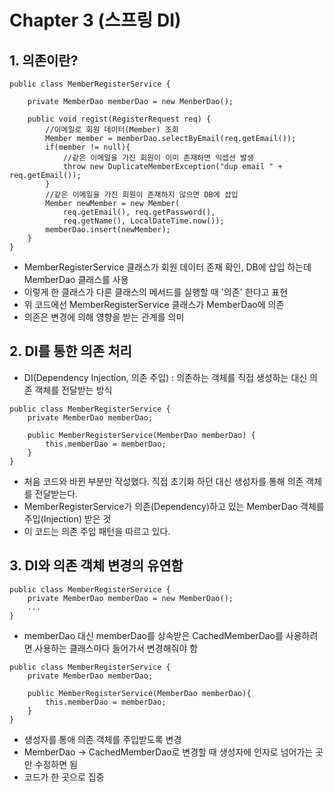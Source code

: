 # Chapter 3 (스프링 DI)

## 1. 의존이란?
```
public class MemberRegisterService {
    
    private MemberDao memberDao = new MenberDao();
    
    public void regist(RegisterRequest req) {
        //이메일로 회원 데이터(Member) 조회
        Member member = memberDao.selectByEmail(req.getEmail());
        if(member != null){
            //같은 이메일을 가진 회원이 이미 존재하면 익셉션 발생
            throw new DuplicateMemberException("dup email " + req.getEmail());
        }
        //같은 이메일을 가진 회원이 존재하지 않으면 DB에 삽입
        Member newMember = new Member(
            req.getEmail(), req.getPassword(),
            req.getName(), LocalDateTime.now());
        memberDao.insert(newMember);
    }
}
```
   - MemberRegisterService 클래스가 회원 데이터 존재 확인, DB에 삽입 하는데 MemberDao 클래스를 사용
   - 이렇게 한 클래스가 다른 클래스의 메서드를 실행할 때 '의존' 한다고 표현
   - 위 코드에선 MemberRegisterService 클래스가 MemberDao에 의존
   - 의존은 변경에 의해 영향을 받는 관계를 의미
 
   
## 2. DI를 통한 의존 처리
 
- DI(Dependency Injection, 의존 주입) : 의존하는 객체를 직접 생성하는 대신 의존 객체를 전달받는 방식
   
```
public class MemberRegisterService {
	private MemberDao memberDao;

	public MemberRegisterService(MemberDao memberDao) {
		this.memberDao = memberDao;
	}
}
```
   - 처음 코드와 바뀐 부분만 작성했다. 직접 초기화 하던 대신 생성자를 통해 의존 객체를 전달받는다.
   - MemberRegisterService가 의존(Dependency)하고 있는 MemberDao 객체를 주입(Injection) 받은 것
   - 이 코드는 의존 주입 패턴을 따르고 있다.

## 3. DI와 의존 객체 변경의 유연함 
```
public class MemberRegisterService {
	private MemberDao memberDao = new MemberDao();
    ...
}
```
   - memberDao 대신 memberDao를 상속받은 CachedMemberDao를 사용하려면 사용하는 클래스마다 들어가서 변경해줘야 함

```
public class MemberRegisterService {
	private MemberDao memberDao;
    
    public MemberRegisterService(MemberDao memberDao){
        this.memberDao = memberDao;
    }
}
```
   - 생성자를 통애 의존 객체를 주입받도록 변경
   - MemberDao -> CachedMemberDao로 변경할 때 생성자에 인자로 넘어가는 곳만 수정하면 됨
   - 코드가 한 곳으로 집중
   
   